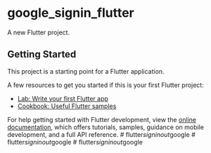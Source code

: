 # google_signin_flutter

A new Flutter project.

## Getting Started

This project is a starting point for a Flutter application.

A few resources to get you started if this is your first Flutter project:

- [Lab: Write your first Flutter app](https://docs.flutter.dev/get-started/codelab)
- [Cookbook: Useful Flutter samples](https://docs.flutter.dev/cookbook)

For help getting started with Flutter development, view the
[online documentation](https://docs.flutter.dev/), which offers tutorials,
samples, guidance on mobile development, and a full API reference.
#   f l u t t e r _ s i g n i n o u t _ g o o g l e  
 #   f l u t t e r _ s i g n i n o u t _ g o o g l e  
 #   f l u t t e r _ s i g n i n o u t _ g o o g l e  
 